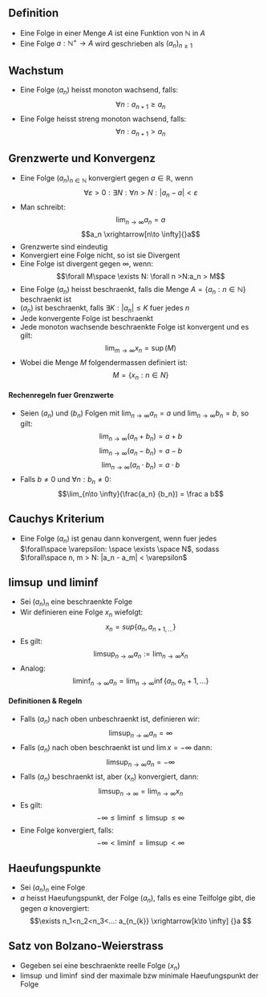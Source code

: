 ## Definition
- Eine Folge in einer Menge $A$ ist eine Funktion von $\mathbb N$ in $A$ 
- Eine Folge $a: \mathbb N^+ \to A$ wird geschrieben als $(a_n)_{n\ge 1}$
## Wachstum
- Eine Folge $(a_n)$ heisst monoton wachsend, falls:
$$\forall n: a_{n+1}\ge a_n$$ 
- Eine Folge heisst streng monoton wachsend, falls:
$$\forall n: a_{n+1}> a_n$$
## Grenzwerte und Konvergenz
- Eine Folge $(a_n)_{n\in \mathbb{N}}$ konvergiert gegen $a \in \mathbb R$, wenn 
$$\forall \varepsilon > 0: \exists N: \forall n > N: |a_n -a|<\varepsilon$$
- Man schreibt:
$$\lim_{n\to \infty} a_n = a$$
$$a_n \xrightarrow[n\to \infty]{}a$$
- Grenzwerte sind eindeutig
- Konvergiert eine Folge nicht, so ist sie Divergent
- Eine Folge ist divergent gegen $\infty$, wenn:
$$\forall M\space  \exists N: \forall n >N:a_n > M$$
- Eine Folge $(a_n)$ heisst beschraenkt, falls die Menge $A = \{a_n: n\in \mathbb N\}$ beschraenkt ist
- $(a_n)$ ist beschraenkt, falls $\exists K: |a_n| \le K$ fuer jedes $n$ 
- Jede konvergente Folge ist beschraenkt
- Jede monoton wachsende beschraenkte Folge ist konvergent und es gilt:
$$\lim_{m \to \infty} x_n = \sup(M)$$
- Wobei die Menge $M$ folgendermassen definiert ist:
$$M = \{x_n : n \in N\}$$
#### Rechenregeln fuer Grenzwerte
- Seien $(a_n)$ und $(b_n)$ Folgen mit $\lim_{n\to\infty}a_n = a$ und $\lim_{n\to\infty} b_n= b$, so gilt:
$$\lim_{n\to \infty}(a_n+b_n) = a + b$$
$$\lim_{n\to \infty}(a_n-b_n) = a - b$$
$$\lim_{n\to \infty}(a_n\cdot b_n) = a \cdot b$$
- Falls $b \neq 0$ und $\forall n: b_n \neq 0:$ 
$$\lim_{n\to \infty}(\frac{a_n} {b_n}) = \frac a b$$

## Cauchys Kriterium
- Eine Folge $(a_n)$ ist genau dann konvergent, wenn fuer jedes $\forall\space \varepsilon: \space \exists \space N$, sodass $\forall\space n, m > N: |a_n - a_m| < \varepsilon$
## $\limsup$ und $\liminf$
- Sei $(a_n)_n$ eine beschraenkte Folge 
- Wir definieren eine Folge $x_n$ wiefolgt:
$$x_n = sup\{a_n,a_{n+1,...}\}$$
- Es gilt:
$$\limsup_{n\to \infty} a_n:= \lim_{n\to\infty} x_n$$
- Analog:
$$\liminf_{n\to \infty} a_n = \lim_{n\to \infty}\inf \{a_n, a_n+1,...\}$$
#### Definitionen & Regeln
- Falls $(a_n)$ nach oben unbeschraenkt ist, definieren wir:
$$\limsup_{n \to \infty} a_n = \infty$$
- Falls $(a_n)$ nach oben beschraenkt ist und $\lim x = -\infty$ dann:
$$\limsup_{n\to \infty}a_n =-\infty $$
- Falls $(a_n)$ beschraenkt ist, aber $(x_n)$ konvergiert, dann: 
$$\limsup_{n\to\infty}=\lim_{n\to\infty}x_n$$
- Es gilt:
$$-\infty \le \liminf \le \limsup \le \infty$$
- Eine Folge konvergiert, falls:
$$-\infty < \liminf = \limsup < \infty$$
## Haeufungspunkte 
- Sei $(a_n)_n$ eine Folge
- $a$ heisst Haeufungspunkt, der Folge $(a_n)$, falls es eine Teilfolge gibt, die gegen $a$ knovergiert:
$$\exists n_1<n_2<n_3<...: a_{n_{k}} \xrightarrow[k\to \infty] {}a $$
## Satz von Bolzano-Weierstrass
- Gegeben sei eine beschraenkte reelle Folge $(x_n)$ 
- $\limsup$ und $\liminf$ sind der maximale bzw minimale Haeufungspunkt der Folge